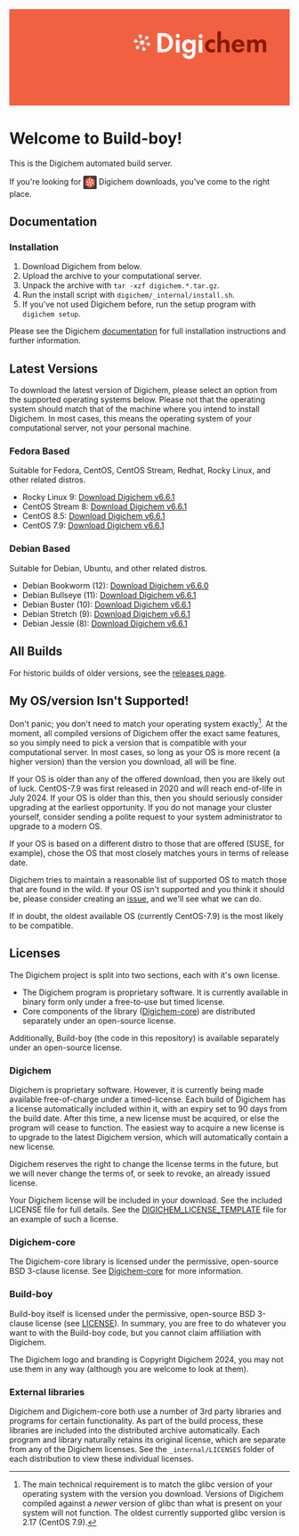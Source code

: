 <img src="Banner.png" alt="Banner" />

# Welcome to Build-boy!

This is the Digichem automated build server.

If you're looking for <img src="Logo.png" alt="Banner" height=24 valign=middle /> Digichem downloads, you've come to the right place.

## Documentation

### Installation

1. Download Digichem from below.
1. Upload the archive to your computational server.
1. Unpack the archive with `tar -xzf digichem.*.tar.gz`.
1. Run the install script with `digichem/_internal/install.sh`.
1. If you've not used Digichem before, run the setup program with `digichem setup`.

Please see the Digichem [documentation](https://doc.digi-chem.co.uk) for full installation instructions and further information.

## Latest Versions

To download the latest version of Digichem, please select an option from the supported operating systems below.
Please not that the operating system should match that of the machine where you intend to install Digichem.
In most cases, this means the operating system of your computational server, not your personal machine.

### Fedora Based

Suitable for Fedora, CentOS, CentOS Stream, Redhat, Rocky Linux, and other related distros.

- Rocky Linux 9: <!-- Rocky-Linux-9 --> [Download Digichem v6.6.1](https://github.com/Digichem-Project/build-boy/releases/download/6.6.1-Rocky-Linux-9/digichem.6.6.1.Rocky-Linux-9.tar.gz)
- CentOS Stream 8: <!-- CentOS-Stream-8 --> [Download Digichem v6.6.1](https://github.com/Digichem-Project/build-boy/releases/download/6.6.1-CentOS-Stream-8/digichem.6.6.1.CentOS-Stream-8.tar.gz)
- CentOS 8.5: <!-- CentOS-8.5 --> [Download Digichem v6.6.1](https://github.com/Digichem-Project/build-boy/releases/download/6.6.1-CentOS-8.5/digichem.6.6.1.CentOS-8.5.tar.gz)
- CentOS 7.9: <!-- CentOS-7.9 --> [Download Digichem v6.6.1](https://github.com/Digichem-Project/build-boy/releases/download/6.6.1-CentOS-7.9/digichem.6.6.1.CentOS-7.9.tar.gz)

### Debian Based

Suitable for Debian, Ubuntu, and other related distros.

- Debian Bookworm (12): <!-- Debian-Bookworm --> [Download Digichem v6.6.0](https://github.com/Digichem-Project/build-boy/releases/download/6.6.0-Debian-Bookworm/digichem.6.6.0.Debian-Bookworm.tar.gz)
- Debian Bullseye (11): <!-- Debian-Bullseye --> [Download Digichem v6.6.1](https://github.com/Digichem-Project/build-boy/releases/download/6.6.1-Debian-Bullseye/digichem.6.6.1.Debian-Bullseye.tar.gz)
- Debian Buster (10): <!-- Debian-Buster --> [Download Digichem v6.6.1](https://github.com/Digichem-Project/build-boy/releases/download/6.6.1-Debian-Buster/digichem.6.6.1.Debian-Buster.tar.gz)
- Debian Stretch (9): <!-- Debian-Stretch --> [Download Digichem v6.6.1](https://github.com/Digichem-Project/build-boy/releases/download/6.6.1-Debian-Stretch/digichem.6.6.1.Debian-Stretch.tar.gz)
- Debian Jessie (8): <!-- Debian-Jessie --> [Download Digichem v6.6.1](https://github.com/Digichem-Project/build-boy/releases/download/6.6.1-Debian-Jessie/digichem.6.6.1.Debian-Jessie.tar.gz)

## All Builds

For historic builds of older versions, see the [releases page](https://github.com/Digichem-Project/build-boy/releases).

## My OS/version Isn't Supported!

Don't panic; you don't need to match your operating system exactly[^1]. At the moment, all compiled
versions of Digichem offer the exact same features, so you simply need to pick a version that is compatible
with your computational server. In most cases, so long as your OS is more recent (a higher version) than
the version you download, all will be fine.

If your OS is older than any of the offered download, then you are likely out of luck. CentOS-7.9 was first
released in 2020 and will reach end-of-life in July 2024. If your OS is older than this, then you should
seriously consider upgrading at the earliest opportunity. If you do not manage your cluster yourself,
consider sending a polite request to your system administrator to upgrade to a modern OS.

If your OS is based on a different distro to those that are offered (SUSE, for example), chose the OS
that most closely matches yours in terms of release date.

Digichem tries to maintain a reasonable list of supported OS to match those that are found in the wild.
If your OS isn't supported and you think it should be, please consider creating an
[issue](https://github.com/Digichem-Project/build-boy/issues), and we'll see what we can do.

If in doubt, the oldest available OS (currently CentOS-7.9) is the most likely to be compatible.

[^1]: The main technical requirement is to match the glibc version of your operating system with the version you download.
Versions of Digichem compiled against a *newer* version of glibc than what is present on your system will not function.
The oldest currently supported glibc version is 2.17 (CentOS 7.9).

## Licenses

The Digichem project is split into two sections, each with it's own license.
 - The Digichem program is proprietary software. It is currently available in binary form only under a free-to-use but timed license. 
 - Core components of the library ([Digichem-core](https://github.com/Digichem-Project/digichem-core)) are distributed separately under an open-source license.

Additionally, Build-boy (the code in this repository) is available separately under an open-source license.

### Digichem

Digichem is proprietary software. However, it is currently being made available free-of-charge under a timed-license.
Each build of Digichem has a license automatically included within it, with an expiry set to
90 days from the build date. After this time, a new license must be acquired, or else the 
program will cease to function. The easiest way to acquire a new license is to upgrade to the
latest Digichem version, which will automatically contain a new license.

Digichem reserves the right to change the license terms in the future, but we will never change the terms of, or seek to revoke,
an already issued license.

Your Digichem license will be included in your download. See the included LICENSE file for full details.
See the [DIGICHEM_LICENSE_TEMPLATE](DIGICHEM_LICENSE_TEMPLATE.md) file for an example of such a license.

### Digichem-core

The Digichem-core library is licensed under the permissive, open-source BSD 3-clause license.
See [Digichem-core](https://github.com/Digichem-Project/digichem-core) for more information.

### Build-boy

Build-boy itself is licensed under the permissive, open-source BSD 3-clause license (see [LICENSE](LICENSE)).
In summary, you are free to do whatever you want to with the Build-boy code, but you cannot claim
affiliation with Digichem.

The Digichem logo and branding is Copyright Digichem 2024, you may not use them in any way (although you are welcome to look at them).

### External libraries

Digichem and Digichem-core both use a number of 3rd party libraries and programs for certain functionality.
As part of the build process, these libraries are included into the distributed archive automatically.
Each program and library naturally retains its original license, which are separate from any of the Digichem licenses.
See the `_internal/LICENSES` folder of each distribution to view these individual licenses.
